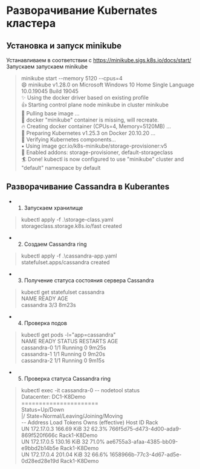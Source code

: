 # Разворачивание Kubernates кластера

## Установка и запуск minikube
Устанавливаем в соответствии с https://minikube.sigs.k8s.io/docs/start/ \
Запускаем запускаем minikube
> minikube start --memory 5120 --cpus=4 \
😄  minikube v1.28.0 on Microsoft Windows 10 Home Single Language 10.0.19045 Build 19045\
✨  Using the docker driver based on existing profile\
👍  Starting control plane node minikube in cluster minikube\
🚜  Pulling base image ...\
🤷  docker "minikube" container is missing, will recreate.\
🔥  Creating docker container (CPUs=4, Memory=5120MB) ...\
🐳  Preparing Kubernetes v1.25.3 on Docker 20.10.20 ...\
🔎  Verifying Kubernetes components...\
    ▪ Using image gcr.io/k8s-minikube/storage-provisioner:v5\
🌟  Enabled addons: storage-provisioner, default-storageclass\
🏄  Done! kubectl is now configured to use "minikube" cluster and "default" namespace by default

## Разворачивание Cassandra в Kuberantes

* 1. Запускаем хранилище 
> kubectl apply -f .\storage-class.yaml\
storageclass.storage.k8s.io/fast created

* 2. Создаем Cassandra ring
> kubectl apply -f .\cassandra-app.yaml \
statefulset.apps/cassandra created

* 3. Получение статуса состояния сервера Cassandra
> kubectl get statefulset cassandra\
NAME        READY   AGE\
cassandra   3/3     8m23s

* 4. Проверка подов
> kubectl get pods -l="app=cassandra" \
NAME          READY   STATUS    RESTARTS   AGE\
cassandra-0   1/1     Running   0          9m25s\
cassandra-1   1/1     Running   0          9m20s\
cassandra-2   1/1     Running   0          9m15s

* 5. Проверка статуса Cassandra ring
> kubectl exec -it cassandra-0 -- nodetool status\
Datacenter: DC1-K8Demo\
======================\
Status=Up/Down\
|/ State=Normal/Leaving/Joining/Moving\
--  Address     Load       Tokens       Owns (effective)  Host ID                               Rack\
UN  172.17.0.3  166.69 KiB  32           62.3%             766f5d75-d473-4d00-ada9-869f520f666c  Rack1-K8Demo\
UN  172.17.0.5  130.16 KiB  32           71.0%             ae6755a3-afaa-4385-bb09-e9bbd2b14b5e  Rack1-K8Demo\
UN  172.17.0.4  201.04 KiB  32           66.6%             1658966b-77c3-4d67-ad5e-0d28ed28e19d  Rack1-K8Demo